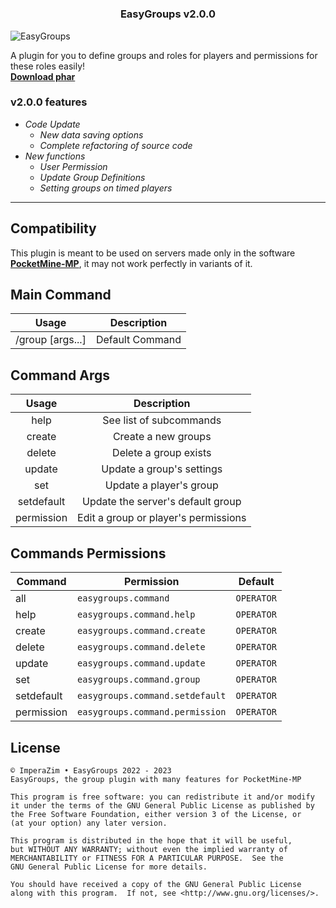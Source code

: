 # <h3 align="center">EasyGroups v2.0.0</h3> 
![EasyGroups](https://raw.githubusercontent.com/ImperaZim/EasyGroups/v2.0/metadata/groups.png)

A plugin for you to define groups and roles for players and permissions for these roles easily! <br> **[Download phar]()**
### v2.0.0 features
- *Code Update*
  - *New data saving options*
  - *Complete refactoring of source code*
- *New functions*
  - *User Permission*
  - *Update Group Definitions*
  - *Setting groups on timed players*
- - - -
## Compatibility 
This plugin is meant to be used on servers made only in the software **[PocketMine-MP](https://github.com/pmmp/PocketMine-MP)**, it may not work perfectly in variants of it.

## Main Command
| Usage |   Description   |
| :---: | :---------: |
| /group [args...] | Default Command |

## Command Args
| Usage | Description |
| :-----: | :---------: | 
| help | See list of subcommands |
| create | Create a new groups | 
| delete | Delete a group exists |
| update | Update a group's settings |
|  set   | Update a player's group |
| setdefault | Update the server's default group |
| permission | Edit a group or player's permissions |

## Commands Permissions
| Command | Permission | Default |
| ------- | ---------- | ------- |
| all | `easygroups.command` | `OPERATOR` |
| help | `easygroups.command.help` | `OPERATOR` |
| create | `easygroups.command.create` | `OPERATOR` |
| delete | `easygroups.command.delete` | `OPERATOR` |
| update | `easygroups.command.update` | `OPERATOR` |
| set | `easygroups.command.group` | `OPERATOR` |
| setdefault | `easygroups.command.setdefault` | `OPERATOR` |
| permission | `easygroups.command.permission` | `OPERATOR` |

## License
```
© ImperaZim • EasyGroups 2022 - 2023
EasyGroups, the group plugin with many features for PocketMine-MP

This program is free software: you can redistribute it and/or modify
it under the terms of the GNU General Public License as published by
the Free Software Foundation, either version 3 of the License, or
(at your option) any later version.

This program is distributed in the hope that it will be useful,
but WITHOUT ANY WARRANTY; without even the implied warranty of
MERCHANTABILITY or FITNESS FOR A PARTICULAR PURPOSE.  See the
GNU General Public License for more details.

You should have received a copy of the GNU General Public License
along with this program.  If not, see <http://www.gnu.org/licenses/>.
``` 
